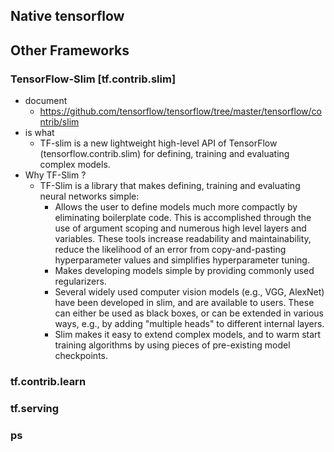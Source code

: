 ## Native tensorflow

## Other Frameworks 
### TensorFlow-Slim [tf.contrib.slim]
- document
    - https://github.com/tensorflow/tensorflow/tree/master/tensorflow/contrib/slim
- is what
    - TF-slim is a new lightweight high-level API of TensorFlow (tensorflow.contrib.slim) for defining, training and evaluating complex models. 
- Why TF-Slim ?
    - TF-Slim is a library that makes defining, training and evaluating neural networks simple:
        - Allows the user to define models much more compactly by eliminating boilerplate code. This is accomplished through the use of argument scoping and numerous high level layers and variables. These tools increase readability and maintainability, reduce the likelihood of an error from copy-and-pasting hyperparameter values and simplifies hyperparameter tuning.
        - Makes developing models simple by providing commonly used regularizers.
        - Several widely used computer vision models (e.g., VGG, AlexNet) have been developed in slim, and are available to users. These can either be used as black boxes, or can be extended in various ways, e.g., by adding "multiple heads" to different internal layers.
        - Slim makes it easy to extend complex models, and to warm start training algorithms by using pieces of pre-existing model checkpoints.
        

### tf.contrib.learn


### tf.serving


### ps
